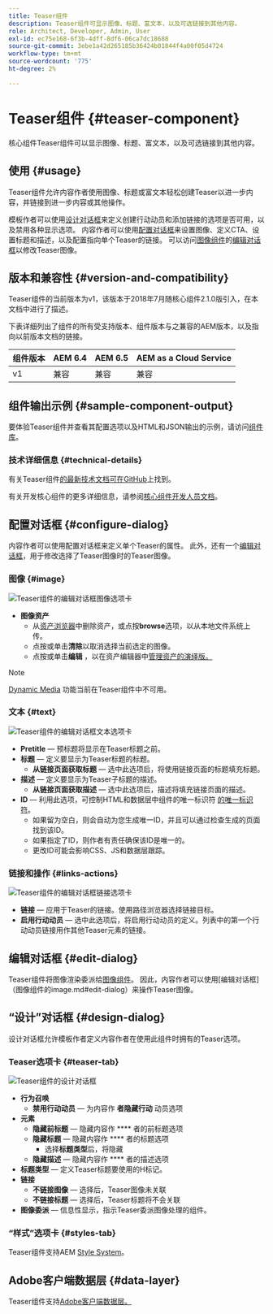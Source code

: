 ```yaml
---
title: Teaser组件
description: Teaser组件可显示图像、标题、富文本，以及可选链接到其他内容。
role: Architect, Developer, Admin, User
exl-id: ec75e168-6f3b-4dff-8df6-06ca7dc18688
source-git-commit: 3ebe1a42d265185b36424b01844f4a00f05d4724
workflow-type: tm+mt
source-wordcount: '775'
ht-degree: 2%

---
```


# Teaser组件 {#teaser-component}

核心组件Teaser组件可以显示图像、标题、富文本，以及可选链接到其他内容。

## 使用 {#usage}

Teaser组件允许内容作者使用图像、标题或富文本轻松创建Teaser以进一步内容，并链接到进一步内容或其他操作。

模板作者可以使用[设计对话框](#design-dialog)来定义创建行动动员和添加链接的选项是否可用，以及禁用各种显示选项。 内容作者可以使用[配置对话框](#configure-dialog)来设置图像、定义CTA、设置标题和描述，以及配置指向单个Teaser的链接。 可以访问[图像组件](image.md)的[编辑对话框](image.md#edit-dialog)以修改Teaser图像。

## 版本和兼容性 {#version-and-compatibility}

Teaser组件的当前版本为v1，该版本于2018年7月随核心组件2.1.0版引入，在本文档中进行了描述。

下表详细列出了组件的所有受支持版本、组件版本与之兼容的AEM版本，以及指向以前版本文档的链接。

| 组件版本 | AEM 6.4 | AEM 6.5 | AEM as a Cloud Service |
|---|---|---|---|
| v1 | 兼容 | 兼容 | 兼容 |

## 组件输出示例 {#sample-component-output}

要体验Teaser组件并查看其配置选项以及HTML和JSON输出的示例，请访问[组件库](https://adobe.com/go/aem_cmp_library_teaser)。

### 技术详细信息 {#technical-details}

有关Teaser组件[的最新技术文档可在GitHub](https://adobe.com/go/aem_cmp_tech_teaser_v1)上找到。

有关开发核心组件的更多详细信息，请参阅[核心组件开发人员文档](/help/developing/overview.md)。

## 配置对话框 {#configure-dialog}

内容作者可以使用配置对话框来定义单个Teaser的属性。 此外，还有一个[编辑对话框](#edit-dialog)，用于修改选择了Teaser图像时的Teaser图像。

### 图像 {#image}

![Teaser组件的编辑对话框图像选项卡](/help/assets/teaser-edit-image.png)

* **图像资产**
   * 从[资产浏览器](https://docs.adobe.com/content/help/en/experience-manager-cloud-service/sites/authoring/fundamentals/environment-tools.html)中删除资产，或点按&#x200B;**browse**&#x200B;选项，以从本地文件系统上传。
   * 点按或单击&#x200B;**清除**&#x200B;以取消选择当前选定的图像。
   * 点按或单击&#x200B;**编辑** ，以在资产编辑器中[管理资产的演绎版。](https://docs.adobe.com/content/help/en/experience-manager-cloud-service/assets/manage/manage-digital-assets.html)

>[!NOTE]
>
>[Dynamic Media](image.md#dynamic-media) 功能当前在Teaser组件中不可用。

### 文本 {#text}

![Teaser组件的编辑对话框文本选项卡](/help/assets/teaser-edit-text.png)

* **Pretitle**  — 预标题将显示在Teaser标题之前。
* **标题**  — 定义要显示为Teaser标题的标题。
   * **从链接页面获取标题**  — 选中此选项后，将使用链接页面的标题填充标题。
* **描述**  — 定义要显示为Teaser子标题的描述。
   * **从链接页面获取描述**  — 选中此选项后，描述将填充链接页面的描述。
* **ID**  — 利用此选项，可控制HTML和数据层中组件的唯一标识符 [的唯一标识符](/help/developing/data-layer/overview.md)。
   * 如果留为空白，则会自动为您生成唯一ID，并且可以通过检查生成的页面找到该ID。
   * 如果指定了ID，则作者有责任确保该ID是唯一的。
   * 更改ID可能会影响CSS、JS和数据层跟踪。

### 链接和操作 {#links-actions}

![Teaser组件的编辑对话框链接选项卡](/help/assets/teaser-edit-link.png)

* **链接**  — 应用于Teaser的链接。使用路径浏览器选择链接目标。
* **启用行动动员**  — 选中此选项后，将启用行动动员的定义。列表中的第一个行动动员链接用作其他Teaser元素的链接。

## 编辑对话框 {#edit-dialog}

Teaser组件将图像渲染委派给[图像组件](image.md)。 因此，内容作者可以使用[编辑对话框]（图像组件的image.md#edit-dialog）来操作Teaser图像。

## “设计”对话框 {#design-dialog}

设计对话框允许模板作者定义内容作者在使用此组件时拥有的Teaser选项。

### Teaser选项卡 {#teaser-tab}

![Teaser组件的设计对话框](/help/assets/teaser-design.png)

* **行为召唤**
   * **禁用行动动员**  — 为内容作 **者隐藏行动** 动员选项
* **元素**
   * **隐藏前标题**  — 隐藏内容作 **** 者的前标题选项
   * **隐藏标题**  — 隐藏内容作 **** 者的标题选项
      * 选择&#x200B;**标题类型**&#x200B;后，将隐藏
   * **隐藏描述**  — 隐藏内容作 **** 者的描述选项
* **标题类型**  — 定义Teaser标题要使用的H标记。
* **链接**
   * **不链接图像**  — 选择后，Teaser图像未关联
   * **不链接标题**  — 选择后，Teaser标题将不会关联
* **图像委派**  — 信息性显示，指示Teaser委派图像处理的组件。

### “样式”选项卡 {#styles-tab}

Teaser组件支持AEM [Style System](/help/get-started/authoring.md#component-styling)。

## Adobe客户端数据层 {#data-layer}

Teaser组件支持[Adobe客户端数据层。](/help/developing/data-layer/overview.md)
